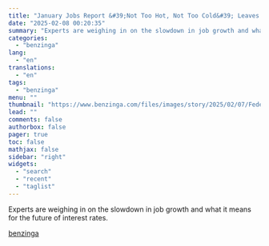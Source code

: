 ```yaml
---
title: "January Jobs Report &#39;Not Too Hot, Not Too Cold&#39; Leaves Interest Rate Cuts Unlikely: Expert"
date: "2025-02-08 00:20:35"
summary: "Experts are weighing in on the slowdown in job growth and what it means for the future of interest rates."
categories:
  - "benzinga"
lang:
  - "en"
translations:
  - "en"
tags:
  - "benzinga"
menu: ""
thumbnail: "https://www.benzinga.com/files/images/story/2025/02/07/Federal-Reserve-Photo-by-Thomas-Barrat-o.jpeg"
lead: ""
comments: false
authorbox: false
pager: true
toc: false
mathjax: false
sidebar: "right"
widgets:
  - "search"
  - "recent"
  - "taglist"
---
```


Experts are weighing in on the slowdown in job growth and what it means for the future of interest rates.

[benzinga](https://www.benzinga.com/news/econ-s/25/02/43565669/january-jobs-report-not-too-hot-not-too-cold-leaves-interest-rate-cuts-unlikely-expert)
